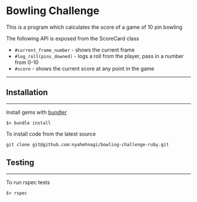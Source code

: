 # Bowling Challenge

This is a program which calculates the score of a game of 10 pin bowling

The following API is exposed from the ScoreCard class

* `#current_frame_number` - shows the current frame
* `#log_roll(pins_downed)` - logs a roll from the player, pass in a number from 0-10
* `#score` - shows the current score at any point in the game

----------------------
## Installation
----------------------
Install gems with [bundler](https://bundler.io/ "bundler") 
~~~~
$> bundle install 
~~~~
To install code from the latest source
~~~~
git clone git@github.com:nyahehnagi/bowling-challenge-ruby.git
~~~~

## Testing
-----------------------
To run rspec tests
~~~~
$> rspec
~~~~